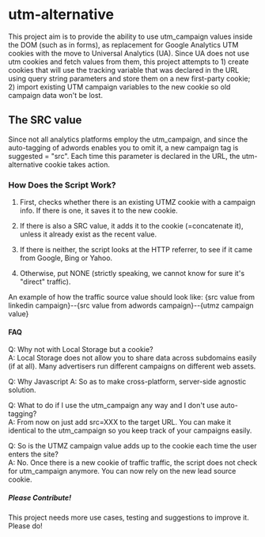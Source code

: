 <h1>utm-alternative</h1>

This project aim is to provide the ability to use utm_campaign values inside the DOM (such as in forms), as replacement for Google Analytics UTM cookies with the move to Universal Analytics (UA). Since UA does not use utm cookies and fetch values from them, this project attempts to 1) create cookies that will use the tracking variable that was declared in the URL using query string parameters and store them on a new first-party cookie; 2) import existing UTM campaign variables to the new cookie so old campaign data won't be lost. 

<h2>The SRC value</h2>
Since not all analytics platforms employ the utm_campaign, and since the auto-tagging of adwords enables you to omit it, a new campaign tag is suggested = "src". Each time this parameter is declared in the URL, the utm-alternative cookie takes action.

<h3>How Does the Script Work?</h3>

1) First, checks whether there is an existing UTMZ cookie with a campaign info. If there is one, it saves it to the new cookie.

2) If there is also a SRC value, it adds it to the cookie (=concatenate it), unless it already exist as the recent value.

3) If there is neither, the script looks at the HTTP referrer, to see if it came from Google, Bing or Yahoo.

4) Otherwise, put NONE (strictly speaking, we cannot know for sure it's "direct" traffic). 

An example of how the traffic source value should look like: 
{src value from linkedin campaign}--{src value from adwords campaign}--{utmz campaign value}

<h4>FAQ</h4>

Q: Why not with Local Storage but a cookie?<br />
A: Local Storage does not allow you to share data across subdomains easily (if at all). Many advertisers run different campaigns on different web assets.

Q: Why Javascript
A: So as to make cross-platform, server-side agnostic solution. 

Q: What to do if I use the utm_campaign any way and I don't use auto-tagging?<br />
A: From now on just add src=XXX to the target URL. You can make it identical to the utm_campaign so you keep track of your campaigns easily.

Q: So is the UTMZ campaign value adds up to the cookie each time the user enters the site?<br />
A: No. Once there is a new cookie of traffic traffic, the script does not check for utm_campaign anymore. You can now rely on the new lead source cookie. 

<h5>Please Contribute!</h5>
This project needs more use cases, testing and suggestions to improve it. Please do!
